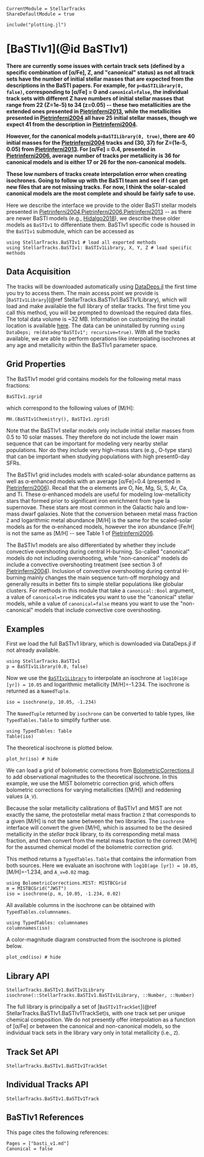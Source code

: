 ```@meta
CurrentModule = StellarTracks
ShareDefaultModule = true
```

```@setup
include("plotting.jl")
```

# [BaSTIv1](@id BaSTIv1)

**There are currently some issues with certain track sets (defined by a specific combination of \[α/Fe\], Z, and "canonical" status) as not all track sets have the number of initial stellar masses that are expected from the descriptions in the BaSTI papers. For example, for `p=BaSTILibrary(0, false)`, corresponding to \[α/Fe\] = 0 and `canonical=false`, the individual track sets with different Z have numbers of initial stellar masses that range from 22 (Z=1e-5) to 34 (z=0.05) -- these two metallicities are the extended ones presented in [Pietrinferni2013](@citet), while the metallicities presented in [Pietrinferni2004](@citet) all have 25 initial stellar masses, though we expect 41 from the description in [Pietrinferni2004](@citet).**

**However, for the canonical models `p=BaSTILibrary(0, true)`, there are 40 initial masses for the [Pietrinferni2004](@citet) tracks and (30, 37) for Z=(1e-5, 0.05) from [Pietrinferni2013](@citet). For \[α/Fe\] = 0.4, presented in [Pietrinferni2006](@citet), average number of tracks per metallicity is 36 for canonical models and is either 17 or 26 for the non-canonical models.**

**These low numbers of tracks create interpolation error when creating isochrones. Going to follow up with the BaSTI team and see if I can get new files that are not missing tracks. For now, I think the solar-scaled canonical models are the most complete and should be fairly safe to use.**

Here we describe the interface we provide to the older BaSTI stellar models presented in [Pietrinferni2004,Pietrinferni2006,Pietrinferni2013](@citet) -- as there are newer BaSTI models (e.g., [Hidalgo2018](@citet)), we describe these older models as `BaSTIv1` to differentiate them. BaSTIv1 specific code is housed in the `BaSTIv1` submodule, which can be accessed as

```@example
using StellarTracks.BaSTIv1 # load all exported methods
using StellarTracks.BaSTIv1: BaSTIv1Library, X, Y, Z # load specific methods
```

## Data Acquisition

The tracks will be downloaded automatically using [DataDeps.jl](https://github.com/oxinabox/DataDeps.jl) the first time you try to access them. The main access point we provide is [`BaSTIv1Library`](@ref StellarTracks.BaSTIv1.BaSTIv1Library), which will load and make available the full library of stellar tracks. The first time you call this method, you will be prompted to download the required data files. The total data volume is ~32 MB. Information on customizing the install location is available [here](https://www.oxinabox.net/DataDeps.jl/stable/z10-for-end-users/). The data can be uninstalled by running `using DataDeps; rm(datadep"BaSTIv1"; recursive=true)`. With all the tracks available, we are able to perform operations like interpolating isochrones at any age and metallicity within the BaSTIv1 parameter space.

## Grid Properties
The BaSTIv1 model grid contains models for the following metal mass fractions:

```@example
BaSTIv1.zgrid
```

which correspond to the following values of \[M/H\]:

```@example
MH.(BaSTIv1Chemistry(), BaSTIv1.zgrid)
```

Note that the BaSTIv1 stellar models only include initial stellar masses from 0.5 to 10 solar masses. They therefore do not include the lower main sequence that can be important for modeling very nearby stellar populations. Nor do they include very high-mass stars (e.g., O-type stars) that can be important when studying populations with high present0-day SFRs.

The BaSTIv1 grid includes models with scaled-solar abundance patterns as well as α-enhanced models with an average \[α/Fe\]=0.4 (presented in [Pietrinferni2006](@citet)). Recall that the α elements are O, Ne, Mg, Si, S, Ar, Ca, and Ti. These α-enhanced models are useful for modeling low-metallicity stars that formed prior to significant iron enrichment from type Ia supernovae. These stars are most common in the Galactic halo and low-mass dwarf galaxies. Note that the conversion between metal mass fraction ``Z`` and logarithmic metal abundance \[M/H\] is the same for the scaled-solar models as for the α-enhanced models, however the iron abundance \[Fe/H\] is not the same as \[M/H\] -- see Table 1 of [Pietrinferni2006](@citet).

The BaSTIv1 models are also differentiated by whether they include convective overshooting during central H-burning. So-called "canonical" models do not including overshooting, while "non-canonical" models do include a convective overshooting treatment (see section 3 of [Pietrinferni2004](@citet)). Inclusion of convective overshooting during central H-burning mainly changes the main sequence turn-off morphology and generally results in better fits to simple stellar populations like globular clusters. For methods in this module that take a `canonical::Bool` argument, a value of `canonical=true` indicates you want to use the "canonical" stellar models, while a value of `canonical=false` means you want to use the "non-canonical" models that include convective core overshooting.

## Examples
First we load the full BaSTIv1 library, which is downloaded via DataDeps.jl if not already available.
```@example
using StellarTracks.BaSTIv1
p = BaSTIv1Library(0.0, false)
```

Now we use the [`BaSTIv1Library`](@ref) to interpolate an isochrone at `log10(age [yr]) = 10.05` and logarithmic metallicity \[M/H\]=-1.234. The isochrone is returned as a `NamedTuple`.
```@example
iso = isochrone(p, 10.05, -1.234)
```

The `NamedTuple` returned by `isochrone` can be converted to table types, like `TypedTables.Table` to simplify further use.
```@example
using TypedTables: Table
Table(iso)
```

The theoretical isochrone is plotted below.

```@example
plot_hr(iso) # hide
```

We can load a grid of bolometric corrections from [BolometricCorrections.jl](https://github.com/cgarling/BolometricCorrections.jl) to add observational magnitudes to the theoretical isochrone. In this example, we use the MIST bolometric correction grid, which offers bolometric corrections for varying metallicities (\[M/H\]) and reddening values (``A_V``).

Because the solar metallicity calibrations of BaSTIv1 and MIST are not exactly the same, the protostellar metal mass fraction ``Z`` that corresponds to a given \[M/H\] is not the same between the two libraries. The `isochrone` interface will convert the given \[M/H\], which is assumed to be the desired metallicity in the *stellar track* library, to its corresponding metal mass fraction, and then convert from the metal mass fraction to the correct \[M/H\] for the assumed chemical model of the bolometric correction grid.

This method returns a `TypedTables.Table` that contains the information from both sources. Here we evaluate an isochrone with `log10(age [yr]) = 10.05`, \[M/H\]=-1.234, and ``A_v=0.02`` mag. 

```@example
using BolometricCorrections.MIST: MISTBCGrid
m = MISTBCGrid("JWST")
iso = isochrone(p, m, 10.05, -1.234, 0.02)
```

All available columns in the isochrone can be obtained with `TypedTables.columnnames`.

```@example
using TypedTables: columnnames
columnnames(iso)
```

A color-magnitude diagram constructed from the isochrone is plotted below.

```@example
plot_cmd(iso) # hide
```

## Library API
```@docs
StellarTracks.BaSTIv1.BaSTIv1Library
isochrone(::StellarTracks.BaSTIv1.BaSTIv1Library, ::Number, ::Number)
```

The full library is principally a set of [`BaSTIv1TrackSet`](@ref StellarTracks.BaSTIv1.BaSTIv1TrackSet)s, with one track set per unique chemical composition. We do not presently offer interpolation as a function of \[α/Fe\] or between the canonical and non-canonical models, so the individual track sets in the library vary only in total metallicity (i.e., ``Z``).

## Track Set API
```@docs
StellarTracks.BaSTIv1.BaSTIv1TrackSet
```
 
## Individual Tracks API
```@docs
StellarTracks.BaSTIv1.BaSTIv1Track
```

## BaSTIv1 References
This page cites the following references:

```@bibliography
Pages = ["basti_v1.md"]
Canonical = false
```